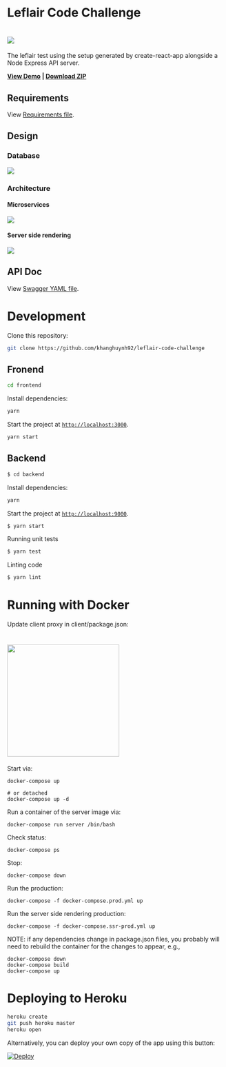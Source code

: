 # Leflair Code Challenge

# <img src="/images/demo.png?raw=true">

The leflair test using the setup generated by create-react-app alongside a Node Express API server.

<strong><a href="https://lefcal.herokuapp.com/">View Demo</a> | <a href="">Download ZIP</a> </strong>

## Requirements

View [Requirements file](./requirementss.md).

## Design

### Database
![](./images/database-design.png)

### Architecture

#### Microservices
![](./images/microservices.png)

#### Server side rendering
![](./images/server-side-rendering.png)


## API Doc

View [Swagger YAML file](./server/swagger.yaml).

# Development

Clone this repository:

```sh
git clone https://github.com/khanghuynh92/leflair-code-challenge
```

## Fronend

```sh
cd frontend
```

Install dependencies:

```sh
yarn
```

Start the project at [`http://localhost:3000`](http://localhost:3000).

```sh
yarn start
```

## Backend

```bash
$ cd backend
```

Install dependencies:

```sh
yarn
```

Start the project at [`http://localhost:9000`](http://localhost:9000).

```sh
$ yarn start
```

Running unit tests

```sh
$ yarn test
```

Linting code

```sh
$ yarn lint
```

# Running with Docker
Update client proxy in client/package.json:

# <img src="/images/client-proxy.png?raw=true" width="260">

Start via:

```
docker-compose up

# or detached
docker-compose up -d
```

Run a container of the server image via:

```
docker-compose run server /bin/bash
```

Check status:

```
docker-compose ps
```

Stop:

```
docker-compose down
```

Run the production:

```
docker-compose -f docker-compose.prod.yml up
```

Run the server side rendering production:

```
docker-compose -f docker-compose.ssr-prod.yml up
```

NOTE: if any dependencies change in package.json files, you probably will need to rebuild the container for the changes to appear, e.g.,

```
docker-compose down
docker-compose build
docker-compose up
```


# Deploying to Heroku

```bash
heroku create
git push heroku master
heroku open
```
Alternatively, you can deploy your own copy of the app using this button:

[![Deploy](https://www.herokucdn.com/deploy/button.svg)](https://heroku.com/deploy?template=https://github.com/khanghuynh92/leflair-code-challenge)
